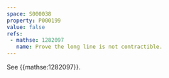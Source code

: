 ```yaml
---
space: S000038
property: P000199
value: false
refs:
 - mathse: 1282097
   name: Prove the long line is not contractible.
---
```


See {{mathse:1282097}}.

